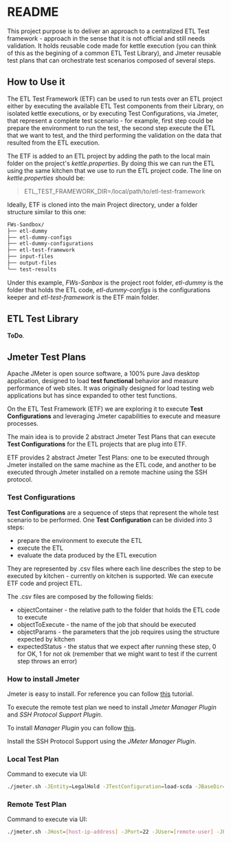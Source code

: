 # README

This project purpose is to deliver an approach to a centralized ETL Test framework - approach in the sense that it is not official and still needs validation. It holds reusable code made for kettle execution (you can think of this as the begining of a common ETL Test Library), and Jmeter reusable test plans that can orchestrate test scenarios composed of several steps.

## How to Use it

The ETL Test Framework (ETF) can be used to run tests over an ETL project either by executing the available ETL Test components from their Library, on isolated kettle executions, or by executing Test Configurations, via Jmeter, that represent a complete test scenario - for example, first step could be prepare the environment to run the test, the second step execute the ETL that we want to test, and the third performing the validation on the data that resulted from the ETL execution.

The ETF is added to an ETL project by adding the path to the local main folder on the project's _kettle.properties_. By doing this we can run the ETL using the same kitchen that we use to run the ETL project code. The line on _kettle.properties_ should be:

> ETL_TEST_FRAMEWORK_DIR=/local/path/to/etl-test-framework

Ideally, ETF is cloned into the main Project directory, under a folder structure similar to this one:

``` sh
FWs-Sandbox/
├── etl-dummy
├── etl-dummy-configs
├── etl-dummy-configurations
├── etl-test-framework
├── input-files
├── output-files
└── test-results
```

Under this example, _FWs-Sanbox_ is the project root folder, _etl-dummy_ is the folder that holds the ETL code, _etl-dummy-configs_ is the configurations keeper and _etl-test-framework_ is the ETF main folder.

## ETL Test Library

**ToDo**.

## Jmeter Test Plans

Apache JMeter is open source software, a 100% pure Java desktop application, designed to load **test functional** behavior and measure performance of web sites. It was originally designed for load testing web applications but has since expanded to other test functions.

On the ETL Test Framework (ETF) we are exploring it to execute **Test Configurations** and leveraging Jmeter capabilities to execute and measure processes.

The main idea is to provide 2 abstract Jmeter Test Plans that can execute **Test Configurations** for the ETL projects that are plug into ETF.

ETF provides 2 abstract Jmeter Test Plans: one to be executed through Jmeter installed on the same machine as the ETL code, and another to be executed through Jmeter installed on a remote machine using the SSH protocol.

### Test Configurations

**Test Configurations** are a sequence of steps that represent the whole test scenario to be performed. One **Test Configuration** can be divided into 3 steps:

* prepare the environment to execute the ETL
* execute the ETL
* evaluate the data produced by the ETL execution

They are represented by .csv files where each line describes the step to be executed by kitchen - currently on kitchen is supported. We can execute ETF code and project ETL.

The .csv files are composed by the following fields:

* objectContainer - the relative path to the folder that holds the ETL code to execute
* objectToExecute - the name of the job that should be executed
* objectParams - the parameters that the job requires using the structure expected by kitchen
* expectedStatus - the status that we expect after running these step, 0 for OK, 1 for not ok (remember that we might want to test if the current step throws an error)

### How to install Jmeter

Jmeter is easy to install. For reference you can follow [this](https://www.youtube.com/watch?v=M-iAXz8vs48&list=PLhW3qG5bs-L-zox1h3eIL7CZh5zJmci4c&index=2&t=0) tutorial.

To execute the remote test plan we need to install _Jmeter Manager Plugin_ and _SSH Protocol Support Plugin_.

To install _Manager Plugin_ you can follow [this](https://jmeter-plugins.org/wiki/PluginsManager/).

Install the SSH Protocol Support using the _JMeter Manager Plugin_.

### Local Test Plan

Command to execute via UI:

``` sh
./jmeter.sh -JEntity=LegalHold -JTestConfiguration=load-scda -JBaseDir=/home/malskat/sandbox/FWs-Sandbox -JProjectName=etl-dummy -JProjectConfigurationsDir=etl-dummy-configs -JEnvironment=local -t /home/malskat/sandbox/FWs-Sandbox/etl-test-framework/external-resources/jmeterTestPlans/to-certify.jmx
```

### Remote Test Plan

Command to execute via UI:

``` sh
./jmeter.sh -JHost=[host-ip-address] -JPort=22 -JUser=[remote-user] -JPassword=[remote-password] -JEntity=LegalHold -JTestConfiguration=load-scda -JBaseDir=/home/malskat/sandbox/FWs-Sandbox -JProjectName=etl-dummy -JProjectConfigurationsDir=etl-dummy-configs -JEnvironment=local -t /home/malskat/sandbox/FWs-Sandbox/etl-test-framework/external-resources/jmeterTestPlans/remote-to-certify.jmx
```